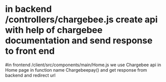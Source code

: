 # in backend /controllers/chargebee.js create api with help of chargebee documentation and send response to front end 
#in frontend /client/src/components/main/Home.js we use Chargebee api in Home page in function name Chargebeepay() and get response from backend and redirect url 
